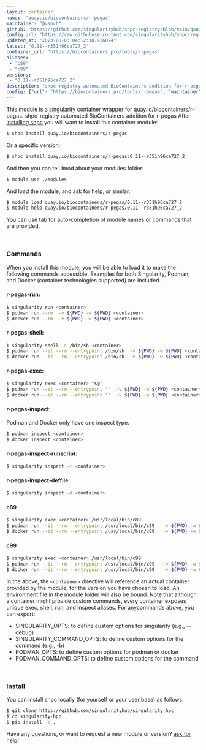 ```yaml
---
layout: container
name:  "quay.io/biocontainers/r-pegas"
maintainer: "@vsoch"
github: "https://github.com/singularityhub/shpc-registry/blob/main/quay.io/biocontainers/r-pegas/container.yaml"
config_url: "https://raw.githubusercontent.com/singularityhub/shpc-registry/main/quay.io/biocontainers/r-pegas/container.yaml"
updated_at: "2023-08-03 04:12:18.926074"
latest: "0.11--r351h96ca727_2"
container_url: "https://biocontainers.pro/tools/r-pegas"
aliases:
 - "c89"
 - "c99"
versions:
 - "0.11--r351h96ca727_2"
description: "shpc-registry automated BioContainers addition for r-pegas"
config: {"url": "https://biocontainers.pro/tools/r-pegas", "maintainer": "@vsoch", "description": "shpc-registry automated BioContainers addition for r-pegas", "latest": {"0.11--r351h96ca727_2": "sha256:6a6232f68f8f0bdd9c6d697c815bd2f458f79ce7c478060e02df397e38011e65"}, "tags": {"0.11--r351h96ca727_2": "sha256:6a6232f68f8f0bdd9c6d697c815bd2f458f79ce7c478060e02df397e38011e65"}, "docker": "quay.io/biocontainers/r-pegas", "aliases": {"c89": "/usr/local/bin/c89", "c99": "/usr/local/bin/c99"}}
---
```


This module is a singularity container wrapper for quay.io/biocontainers/r-pegas.
shpc-registry automated BioContainers addition for r-pegas
After [installing shpc](#install) you will want to install this container module:


```bash
$ shpc install quay.io/biocontainers/r-pegas
```

Or a specific version:

```bash
$ shpc install quay.io/biocontainers/r-pegas:0.11--r351h96ca727_2
```

And then you can tell lmod about your modules folder:

```bash
$ module use ./modules
```

And load the module, and ask for help, or similar.

```bash
$ module load quay.io/biocontainers/r-pegas/0.11--r351h96ca727_2
$ module help quay.io/biocontainers/r-pegas/0.11--r351h96ca727_2
```

You can use tab for auto-completion of module names or commands that are provided.

<br>

### Commands

When you install this module, you will be able to load it to make the following commands accessible.
Examples for both Singularity, Podman, and Docker (container technologies supported) are included.

#### r-pegas-run:

```bash
$ singularity run <container>
$ podman run --rm  -v ${PWD} -w ${PWD} <container>
$ docker run --rm  -v ${PWD} -w ${PWD} <container>
```

#### r-pegas-shell:

```bash
$ singularity shell -s /bin/sh <container>
$ podman run --it --rm --entrypoint /bin/sh  -v ${PWD} -w ${PWD} <container>
$ docker run --it --rm --entrypoint /bin/sh  -v ${PWD} -w ${PWD} <container>
```

#### r-pegas-exec:

```bash
$ singularity exec <container> "$@"
$ podman run --it --rm --entrypoint ""  -v ${PWD} -w ${PWD} <container> "$@"
$ docker run --it --rm --entrypoint ""  -v ${PWD} -w ${PWD} <container> "$@"
```

#### r-pegas-inspect:

Podman and Docker only have one inspect type.

```bash
$ podman inspect <container>
$ docker inspect <container>
```

#### r-pegas-inspect-runscript:

```bash
$ singularity inspect -r <container>
```

#### r-pegas-inspect-deffile:

```bash
$ singularity inspect -d <container>
```


#### c89

```bash
$ singularity exec <container> /usr/local/bin/c89
$ podman run --it --rm --entrypoint /usr/local/bin/c89   -v ${PWD} -w ${PWD} <container> -c " $@"
$ docker run --it --rm --entrypoint /usr/local/bin/c89   -v ${PWD} -w ${PWD} <container> -c " $@"
```


#### c99

```bash
$ singularity exec <container> /usr/local/bin/c99
$ podman run --it --rm --entrypoint /usr/local/bin/c99   -v ${PWD} -w ${PWD} <container> -c " $@"
$ docker run --it --rm --entrypoint /usr/local/bin/c99   -v ${PWD} -w ${PWD} <container> -c " $@"
```



In the above, the `<container>` directive will reference an actual container provided
by the module, for the version you have chosen to load. An environment file in the
module folder will also be bound. Note that although a container
might provide custom commands, every container exposes unique exec, shell, run, and
inspect aliases. For anycommands above, you can export:

 - SINGULARITY_OPTS: to define custom options for singularity (e.g., --debug)
 - SINGULARITY_COMMAND_OPTS: to define custom options for the command (e.g., -b)
 - PODMAN_OPTS: to define custom options for podman or docker
 - PODMAN_COMMAND_OPTS: to define custom options for the command

<br>

### Install

You can install shpc locally (for yourself or your user base) as follows:

```bash
$ git clone https://github.com/singularityhub/singularity-hpc
$ cd singularity-hpc
$ pip install -e .
```

Have any questions, or want to request a new module or version? [ask for help!](https://github.com/singularityhub/singularity-hpc/issues)
